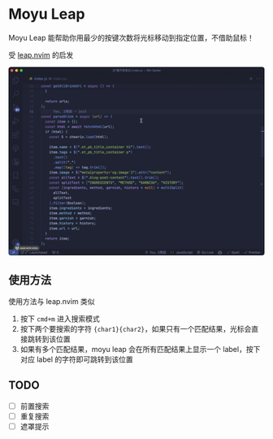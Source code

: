 # Moyu Leap

Moyu Leap 能帮助你用最少的按键次数将光标移动到指定位置，不借助鼠标！

受 [leap.nvim](https://github.com/ggandor/leap.nvim) 的启发

![demo](./images/demo.gif)

## 使用方法

使用方法与 leap.nvim 类似

1. 按下 `cmd+m` 进入搜索模式
2. 按下两个要搜索的字符 `{char1}{char2}`，如果只有一个匹配结果，光标会直接跳转到该位置
3. 如果有多个匹配结果，moyu leap 会在所有匹配结果上显示一个 label，按下对应 label 的字符即可跳转到该位置

## TODO

- [ ] 前置搜索
- [ ] 重复搜索
- [ ] 遮罩提示
